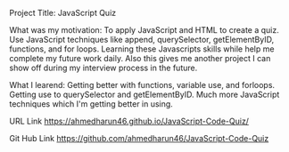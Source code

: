 Project Title: JavaScript Quiz

What was my motivation: To apply JavaScript and HTML to create a quiz. Use JavaScript techniques like append, querySelector, getElementByID, functions, and for loops. Learning these Javascripts skills while help me complete my future work daily. Also this gives me another project I can show off during my interview process in the future.

What I learend: Getting better with functions, variable use, and forloops. Getting use to querySelector and getElementByID. Much more JavaScript techniques which I'm getting better in using. 


URL Link https://ahmedharun46.github.io/JavaScript-Code-Quiz/


Git Hub Link https://github.com/ahmedharun46/JavaScript-Code-Quiz

